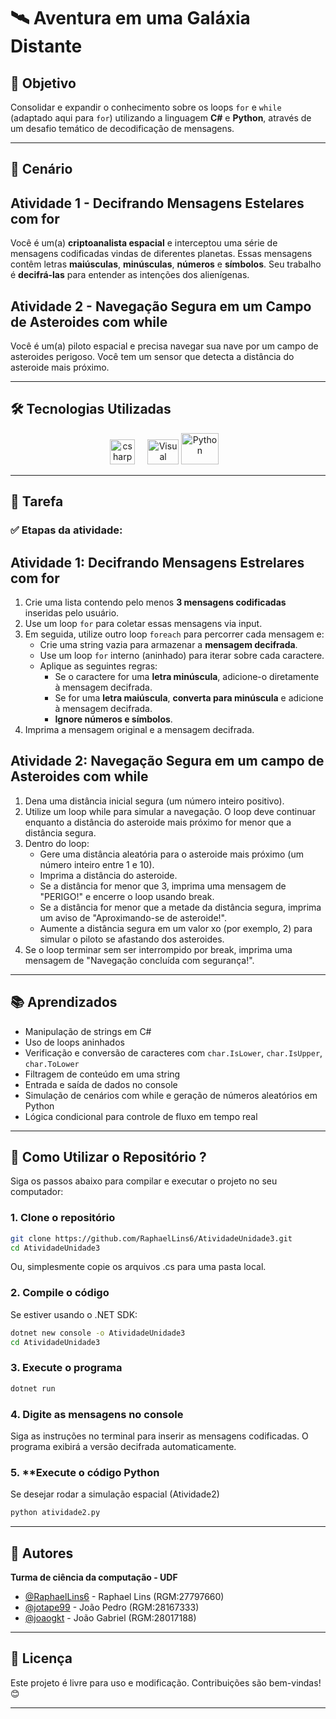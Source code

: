 # 🛰️ Aventura em uma Galáxia Distante

## 🚀 Objetivo

Consolidar e expandir o conhecimento sobre os loops `for` e `while` (adaptado aqui para `for`) utilizando a linguagem **C#** e **Python**, através de um desafio temático de decodificação de mensagens.

---

## 🧠 Cenário

## Atividade 1 - Decifrando Mensagens Estelares com for
Você é um(a) **criptoanalista espacial** e interceptou uma série de mensagens codificadas vindas de diferentes planetas. Essas mensagens contêm letras **maiúsculas**, **minúsculas**, **números** e **símbolos**. Seu trabalho é **decifrá-las** para entender as intenções dos alienígenas.

## Atividade 2 - Navegação Segura em um Campo de Asteroides com while
Você é um(a) piloto espacial e precisa navegar sua nave por um campo de asteroides perigoso. Você tem um sensor que detecta a distância do asteroide mais próximo.

---

## 🛠️ Tecnologias Utilizadas

<p align="center"> 
<img src="https://cdn.jsdelivr.net/gh/devicons/devicon/icons/csharp/csharp-original.svg" height="40" alt="csharp logo"/>
<img width="12" />
<img src="https://upload.wikimedia.org/wikipedia/commons/thumb/9/9a/Visual_Studio_Code_1.35_icon.svg/2048px-Visual_Studio_Code_1.35_icon.svg.png" alt="Visual Studio Code" width="50" height="40"/>
<img src="https://upload.wikimedia.org/wikipedia/commons/thumb/0/0a/Python.svg/2048px-Python.svg.png" alt="Python" width="60" height="50"/> &nbsp;&nbsp; 

---

## 📝 Tarefa

### ✅ Etapas da atividade:

## Atividade 1: Decifrando Mensagens Estrelares com for
1. Crie uma lista contendo pelo menos **3 mensagens codificadas** inseridas pelo usuário.
2. Use um loop `for` para coletar essas mensagens via input.
3. Em seguida, utilize outro loop `foreach` para percorrer cada mensagem e:
   - Crie uma string vazia para armazenar a **mensagem decifrada**.
   - Use um loop `for` interno (aninhado) para iterar sobre cada caractere.
   - Aplique as seguintes regras:
     - Se o caractere for uma **letra minúscula**, adicione-o diretamente à mensagem decifrada.
     - Se for uma **letra maiúscula**, **converta para minúscula** e adicione à mensagem decifrada.
     - **Ignore números e símbolos**.
4. Imprima a mensagem original e a mensagem decifrada.
   
## Atividade 2: Navegação Segura em um campo de Asteroides com while
1. Dena uma distância inicial segura (um número inteiro positivo).
2. Utilize um loop while para simular a navegação. O loop deve continuar enquanto a
distância do asteroide mais próximo for menor que a distância segura.
3. Dentro do loop:
   - Gere uma distância aleatória para o asteroide mais próximo (um número
   inteiro entre 1 e 10).
   - Imprima a distância do asteroide.
   - Se a distância for menor que 3, imprima uma mensagem de "PERIGO!" e
   encerre o loop usando break.
   - Se a distância for menor que a metade da distância segura, imprima um aviso
   de "Aproximando-se de asteroide!".
    - Aumente a distância segura em um valor xo (por exemplo, 2) para simular o
   piloto se afastando dos asteroides.
4. Se o loop terminar sem ser interrompido por break, imprima uma mensagem de
"Navegação concluída com segurança!".

---

## 📚 Aprendizados

- Manipulação de strings em C#
- Uso de loops aninhados
- Verificação e conversão de caracteres com `char.IsLower`, `char.IsUpper`, `char.ToLower`
- Filtragem de conteúdo em uma string
- Entrada e saída de dados no console
- Simulação de cenários com while e geração de números aleatórios em Python
- Lógica condicional para controle de fluxo em tempo real

---

## 🚀 Como Utilizar o Repositório ?

Siga os passos abaixo para compilar e executar o projeto no seu computador:

### 1. **Clone o repositório**

```bash
git clone https://github.com/RaphaelLins6/AtividadeUnidade3.git
cd AtividadeUnidade3
```
Ou, simplesmente copie os arquivos .cs para uma pasta local.

### 2. **Compile o código**
Se estiver usando o .NET SDK:
```bash
dotnet new console -o AtividadeUnidade3
cd AtividadeUnidade3
```
### 3. **Execute o programa**
```bash
dotnet run
```
### 4. **Digite as mensagens no console**
Siga as instruções no terminal para inserir as mensagens codificadas.
O programa exibirá a versão decifrada automaticamente.

### 5. **Execute o código Python
Se desejar rodar a simulação espacial (Atividade2)
```bash
python atividade2.py
```
---

## 👥 Autores

**Turma de ciência da computação - UDF**
- [@RaphaelLins6](https://www.github.com/RaphaelLins6) - Raphael Lins (RGM:27797660)
- [@jotape99](https://www.github.com/jotape99) - João Pedro (RGM:28167333)
- [@joaogkt](https://www.github.com/joaogkt) - João Gabriel (RGM:28017188)

---

## 📜 Licença

Este projeto é livre para uso e modificação. Contribuições são bem-vindas! 😊

---
